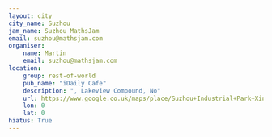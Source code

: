 ```yaml
---
layout: city                                           
city_name: Suzhou                                                               
jam_name: Suzhou MathsJam
email: suzhou@mathsjam.com
organiser:
    name: Martin
    email: suzhou@mathsjam.com
location:
    group: rest-of-world
    pub_name: "iDaily Cafe"
    description: ", Lakeview Compound, No"
    url: https://www.google.co.uk/maps/place/Suzhou+Industrial+Park+Xinggang+School,+Park+Huxi,+Wuzhong,+Suzhou,+Jiangsu,+China,+215000/@31.3150067,120.6540503,17z/data=!3m1!4b1!4m2!3m1!1s0x35b3a6e52e5e07d1:0xdac8d92352ac4503
    lon: 0
    lat: 0
hiatus: True
---
```

